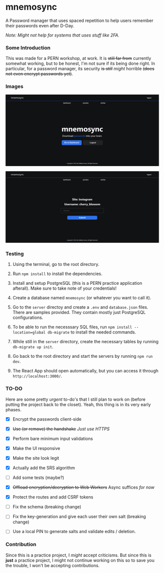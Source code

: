 # mnemosync
A Password manager that uses spaced repetition to help users remember their passwords even after D-Day.

_Note: Might not help for systems that uses stuff like  2FA._

### Some Introduction

This was made for a PERN workshop, at work. It is ~~still far from~~ currently somewhat working, but to be honest, I'm not sure if its being done right. In particular, for a password manager, its security ~~is _still_~~ _might_ horrible ~~(does not even encrypt passwords yet)~~.

### Images

![Landing Page](https://github.com/smtnhacker/mnemosync-password-manager/blob/main/doc/landing_page.PNG?raw=true)

![Practice Sample](https://github.com/smtnhacker/mnemosync-password-manager/blob/main/doc/practice_page.PNG?raw=true)

### Testing

1. Using the terminal, go to the root directory.

2. Run `npm install` to install the dependencies.

3. Install and setup PostgreSQL (this is a PERN practice application afterall). Make sure to take note of your credentials!

4. Create a database named `mnemosync` (or whatever you want to call it).

5. Go to the `server` directoy and create a `.env` and `database.json` files. There are samples provided. They contain mostly just PostgreSQL configurations.

6. To be able to run the necesssary SQL files, run `npm install --location=global db-migrate` to install the needed commands.

7. While still in the `server` directory, create the necessary tables by running `db-migrate up init`.

8. Go back to the root directory and start the servers by running `npm run dev`.

9. The React App should open automatically, but you can access it through `http://localhost:3000/`.

### TO-DO

Here are some pretty _urgent_ to-do's that I still plan to work on (before putting the project back to the closet). Yeah, this thing is in its very early phases.

- [X] Encrypt the passwords client-side

- [X] ~~Use (or remove) the handshake~~ _Just use HTTPS_

- [X] Perform bare minimum input validations

- [X] Make the UI responsive

- [X] Make the site look legit

- [X] Actually add the SRS algorithm

- [ ] Add some tests (maybe?)

- [X] ~~Offload encryption/decryption to Web Workers~~ Async suffices _for now_

- [x] Protect the routes and add CSRF tokens

- [ ] Fix the schema (breaking change)

- [ ] Fix the key-generation and give each user their own salt (breaking change)

- [ ] Use a local PIN to generate salts and validate edits / deletion.

### Contribution

Since this is a practice project, I _might_ accept criticisms. But since this is **just** a practice project, I might not continue working on this so to save you the trouble, I won't be accepting contributions.